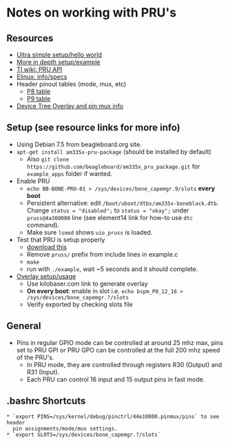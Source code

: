 # Notes on working with PRU's

## Resources
* [Ultra simple setup/hello world](http://mythopoeic.org/bbb-pru-minimal/)
* [More in depth setup/example](http://www.element14.com/community/community/designcenter/single-board-computers/next-gen_beaglebone/blog/2013/05/22/bbb--working-with-the-pru-icssprussv2)
* [TI wiki: PRU API](http://processors.wiki.ti.com/index.php/PRU_Linux_Application_Loader_API_Guide)
* [Elinux: info/specs](http://elinux.org/Ti_AM33XX_PRUSSv2)
* Header pinout tables (mode, mux, etc)
    * [P8 table](https://github.com/derekmolloy/boneDeviceTree/blob/master/docs/BeagleboneBlackP8HeaderTable.pdf)
    * [P9 table](https://github.com/derekmolloy/boneDeviceTree/blob/master/docs/BeagleboneBlackP9HeaderTable.pdf)
* [Device Tree Overlay and pin mux info](http://derekmolloy.ie/gpios-on-the-beaglebone-black-using-device-tree-overlays/)

## Setup (see resource links for more info)
* Using Debian 7.5 from beagleboard.org site.
* `apt-get install am335x-pru-package` (should be installed by default)
    * Also `git clone https://github.com/beagleboard/am335x_pru_package.git` for
      `example_apps` folder if wanted.
* Enable PRU
    * `echo BB-BONE-PRU-01 > /sys/devices/bone_capemgr.9/slots` **every boot**
    * Persistent alternative: edit `/boot/uboot/dtbs/am335x-boneblack.dtb`.
      Change `status = "disabled";` to `status = "okay";` under `pruss@4a300000`
      line (see element14 link for how-to use `dtc` command).
    * Make sure `lsmod` shows `uio_pruss` is loaded.
* Test that PRU is setup properly
    * [download
      this](http://mythopoeic.org/source-download/pru-helloworld.tar.gz)
    * Remove `pruss/` prefix from include lines in example.c
    * `make`
    * run with `./example`, wait ~5 seconds and it should complete.
* [Overlay
  setup/usage](http://stackoverflow.com/questions/25388487/beagle-bone-black-pru-device-overlay-for-fast-io-does-not-work)
    * Use kilobaser.com link to generate overlay
    * **On every boot**: enable in slot i.e. `echo bspm_P8_12_16 >
      /sys/devices/bone_capemgr.?/slots`
    * Verify exported by checking slots file

## General
* Pins in regular GPIO mode can be controlled at around 25 mhz max, pins set to
  PRU GPI or PRU GPO can be controlled at the full 200 mhz speed of the PRU's.
    * In PRU mode, they are controlled through registers R30 (Output) and R31
      (Input).
    * Each PRU can control 16 input and 15 output pins in fast mode.

## .bashrc Shortcuts
    * `export PINS=/sys/kernel/debug/pinctrl/44e10800.pinmux/pins` to see header
      pin assignments/mode/mux settings.
    * `export SLOTS=/sys/devices/bone_capemgr.?/slots`
